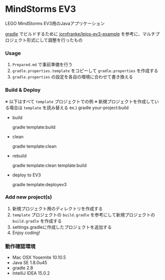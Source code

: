 # MindStorms EV3

LEGO MindStorms EV3用のJavaアプリケーション

[gradle](http://gradle.org/) でビルドするために
[jornfranke/lejos-ev3-example](https://github.com/jornfranke/lejos-ev3-example)
を参考に、マルチプロジェクト形式にして調整を行ったもの


### Usage

1. `Prepared.md` で事前準備を行う
2. `gradle.properties.template` をコピーして `gradle.properties` を作成する
3. `gradle.properties` の設定を各自の環境に合わせて書き換える

### Build & Deploy

※ 以下はすべて `template` プロジェクトでの例
※ 新規プロジェクトを作成している場合は `template` を読み替える
ex.) gradle your-project:build

- build

    gradle template:build

- clean

    gradle template:clean

- rebuild

    gradle template:clean template:build

- deploy to EV3

    gradle template:deployev3


### Add new project(s)

1. 新規プロジェクト用のディレクトリを作成する
2. `template` プロジェクトの `build.gradle` を参考にして新規プロジェクトの `build.gradle` を作成する
3. settings.gradleに作成したプロジェクトを追加する
4. Enjoy coding!


### 動作確認環境

* Mac OSX Yosemite 10.10.5
* Java SE 1.8.0u45
* gradle 2.8
* IntelliJ IDEA 15.0.2
